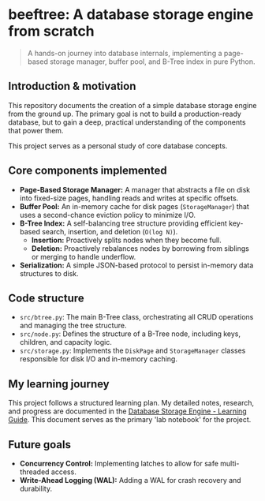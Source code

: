 # beeftree: A database storage engine from scratch

> A hands-on journey into database internals, implementing a page-based storage manager, buffer pool, and B-Tree index in pure Python.

## Introduction & motivation
This repository documents the creation of a simple database storage engine from the ground up. The primary goal is not to build a production-ready database, but to gain a deep, practical understanding of the components that power them.

This project serves as a personal study of core database concepts.

## Core components implemented
- **Page-Based Storage Manager:** A manager that abstracts a file on disk into fixed-size pages, handling reads and writes at specific offsets.
- **Buffer Pool:** An in-memory cache for disk pages (`StorageManager`) that uses a second-chance eviction policy to minimize I/O.
- **B-Tree Index:** A self-balancing tree structure providing efficient key-based search, insertion, and deletion (`O(log N)`).
  - **Insertion:** Proactively splits nodes when they become full.
  - **Deletion:** Proactively rebalances nodes by borrowing from siblings or merging to handle underflow.
- **Serialization:** A simple JSON-based protocol to persist in-memory data structures to disk.

## Code structure
- `src/btree.py`: The main B-Tree class, orchestrating all CRUD operations and managing the tree structure.
- `src/node.py`: Defines the structure of a B-Tree node, including keys, children, and capacity logic.
- `src/storage.py`: Implements the `DiskPage` and `StorageManager` classes responsible for disk I/O and in-memory caching.

## My learning journey

This project follows a structured learning plan. My detailed notes, research, and progress are documented in the [Database Storage Engine - Learning Guide](./learnings/database-storage-engine.md). This document serves as the primary 'lab notebook' for the project.

## Future goals
- **Concurrency Control:** Implementing latches to allow for safe multi-threaded access.
- **Write-Ahead Logging (WAL):** Adding a WAL for crash recovery and durability.
